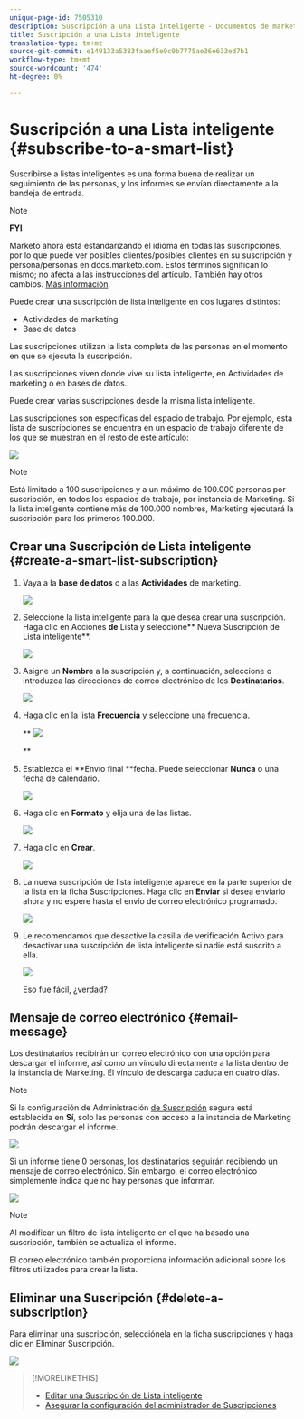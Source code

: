 ```yaml
---
unique-page-id: 7505310
description: Suscripción a una Lista inteligente - Documentos de marketing - Documentación del producto
title: Suscripción a una Lista inteligente
translation-type: tm+mt
source-git-commit: e149133a5383faaef5e9c9b7775ae36e633ed7b1
workflow-type: tm+mt
source-wordcount: '474'
ht-degree: 0%

---
```



# Suscripción a una Lista inteligente {#subscribe-to-a-smart-list}

Suscribirse a listas inteligentes es una forma buena de realizar un seguimiento de las personas, y los informes se envían directamente a la bandeja de entrada.

>[!NOTE]
>
>**FYI**
>
>Marketo ahora está estandarizando el idioma en todas las suscripciones, por lo que puede ver posibles clientes/posibles clientes en su suscripción y persona/personas en docs.marketo.com. Estos términos significan lo mismo; no afecta a las instrucciones del artículo. También hay otros cambios. [Más información](http://docs.marketo.com/display/DOCS/Updates+to+Marketo+Terminology).

Puede crear una suscripción de lista inteligente en dos lugares distintos:

* Actividades de marketing
* Base de datos

Las suscripciones utilizan la lista completa de las personas en el momento en que se ejecuta la suscripción.

Las suscripciones viven donde vive su lista inteligente, en Actividades de marketing o en bases de datos.

Puede crear varias suscripciones desde la misma lista inteligente.

Las suscripciones son específicas del espacio de trabajo. Por ejemplo, esta lista de suscripciones se encuentra en un espacio de trabajo diferente de los que se muestran en el resto de este artículo:

![](assets/one.png)

>[!NOTE]
>
>Está limitado a 100 suscripciones y a un máximo de 100.000 personas por suscripción, en todos los espacios de trabajo, por instancia de Marketing. Si la lista inteligente contiene más de 100.000 nombres, Marketing ejecutará la suscripción para los primeros 100.000.

## Crear una Suscripción de Lista inteligente {#create-a-smart-list-subscription}

1. Vaya a la **base de datos** o a las **Actividades** de marketing.

   ![](assets/db.png)

1. Seleccione la lista inteligente para la que desea crear una suscripción. Haga clic en Acciones **de** Lista y seleccione** Nueva Suscripción de Lista inteligente**.

   ![](assets/three.png)

1. Asigne un **Nombre** a la suscripción y, a continuación, seleccione o introduzca las direcciones de correo electrónico de los **Destinatarios**.

   ![](assets/image2015-9-14-13-3a18-3a38.png)

1. Haga clic en la lista **Frecuencia** y seleccione una frecuencia.

   ** ![](assets/image2015-9-14-13-3a21-3a21.png)

   **

1. Establezca el **Envío final **fecha. Puede seleccionar **Nunca** o una fecha de calendario.

   ![](assets/image2015-9-14-13-3a23-3a37.png)

1. Haga clic en **Formato** y elija una de las listas.

   ![](assets/image2015-9-14-13-3a25-3a25.png)

1. Haga clic en **Crear**.

   ![](assets/image2015-9-11-15-3a58-3a4.png)

1. La nueva suscripción de lista inteligente aparece en la parte superior de la lista en la ficha Suscripciones. Haga clic en **Enviar** si desea enviarlo ahora y no espere hasta el envío de correo electrónico programado.

   ![](assets/eight.png)

1. Le recomendamos que desactive la casilla de verificación Activo para desactivar una suscripción de lista inteligente si nadie está suscrito a ella.

   ![](assets/nine.png)

   Eso fue fácil, ¿verdad?

## Mensaje de correo electrónico {#email-message}

Los destinatarios recibirán un correo electrónico con una opción para descargar el informe, así como un vínculo directamente a la lista dentro de la instancia de Marketing. El vínculo de descarga caduca en cuatro días.

>[!NOTE]
>
>Si la configuración de Administración [de Suscripción](secure-the-subscription-admin-setting.md) segura está establecida en **Sí**, solo las personas con acceso a la instancia de Marketing podrán descargar el informe.

![](assets/image2015-4-17-15-3a46-3a47.png)

Si un informe tiene 0 personas, los destinatarios seguirán recibiendo un mensaje de correo electrónico. Sin embargo, el correo electrónico simplemente indica que no hay personas que informar.

![](assets/image2015-4-17-16-3a11-3a8.png)

>[!NOTE]
>
>Al modificar un filtro de lista inteligente en el que ha basado una suscripción, también se actualiza el informe.

El correo electrónico también proporciona información adicional sobre los filtros utilizados para crear la lista.

## Eliminar una Suscripción {#delete-a-subscription}

Para eliminar una suscripción, selecciónela en la ficha suscripciones y haga clic en Eliminar Suscripción.

![](assets/twelve.png)

>[!MORELIKETHIS]
>
>* [Editar una Suscripción de Lista inteligente](edit-a-smart-list-subscription.md)
>* [Asegurar la configuración del administrador de Suscripciones](secure-the-subscription-admin-setting.md)

>



